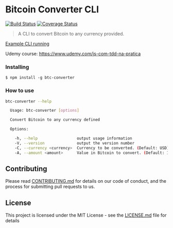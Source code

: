 # Bitcoin Converter CLI
[![Build Status](https://travis-ci.org/filipegorges/btc-converter.svg?branch=master)](https://travis-ci.org/filipegorges/btc-converter)
[![Coverage Status](https://coveralls.io/repos/github/filipegorges/btc-converter/badge.svg?branch=master)](https://coveralls.io/github/filipegorges/btc-converter?branch=master)

> A CLI to convert Bitcoin to any currency provided.

[Example CLI running](img/demo.gif)

Udemy course: https://www.udemy.com/js-com-tdd-na-pratica

### Installing

```
$ npm install -g btc-converter
```

### How to use

```sh
btc-converter --help

  Usage: btc-converter [options]

  Convert Bitcoin to any currency defined

  Options:

    -h, --help                 output usage information
    -V, --version              output the version number
    -C, --currency <currency>  Currency to be converted. (Default: USD)
    -A, --amount <amount>      Value in Bitcoin to convert. (Default: 1)
```

## Contributing

Please read [CONTRIBUTING.md](CONTRIBUTING.md) for details on our code of conduct, and the process for submitting pull requests to us.

## License

This project is licensed under the MIT License - see the [LICENSE.md](LICENSE.md) file for details
